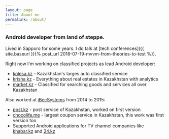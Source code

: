 ```yaml
---
layout: page
title: About me
permalink: /about/
---
```


### Android developer from land of steppe.
Lived in Sapporo for some years. I do talk at [tech conferences]({{ site.baseurl }}{% post_url 2018-07-19-mvvm-from-theories-to-test %}).


Right now I'm working on classified projects as lead Android developer:
* [kolesa.kz](httsp://kolesa.kz) - Kazakhstan's larges auto classified service
* [krisha.kz](https://krisha.kz) - Everything about real estates in Kazakhstan with analytics
* [market.kz](httsp://market.kz) - Classified for searching goods and services all over Kazakhstan


Also worked at [iBecSystems](http://ibecsystems.com) from 2014 to 2015:
* [post.kz](https://play.google.com/store/apps/details?id=kz.post) - post service of Kazakhstan, worked on first version
* [chocolife.me](https://play.google.com/store/apps/details?id=chocolife.me) - largest coupon service in Kazakhstan, this work was first version too
* Supported Android applications for TV channel companies like [khabar.kz](https://khabar.kz) and [24.kz](https://24.kz)
